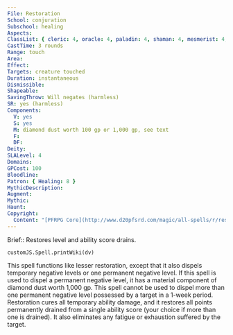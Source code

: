 ```yaml
---
File: Restoration
School: conjuration
Subschool: healing
Aspects: 
ClassList: { cleric: 4, oracle: 4, paladin: 4, shaman: 4, mesmerist: 4, spiritualist: 4 }
CastTime: 3 rounds
Range: touch
Area: 
Effect: 
Targets: creature touched
Duration: instantaneous
Dismissible: 
Shapeable: 
SavingThrow: Will negates (harmless)
SR: yes (harmless)
Components:
  V: yes
  S: yes
  M: diamond dust worth 100 gp or 1,000 gp, see text
  F: 
  DF: 
Deity: 
SLALevel: 4
Domains: 
GPCost: 100
Bloodline: 
Patron: { Healing: 8 }
MythicDescription: 
Augment: 
Mythic: 
Haunt: 
Copyright:
  Content: "[PFRPG Core](http://www.d20pfsrd.com/magic/all-spells/r/restoration)"
---
```

Brief:: Restores level and ability score drains.

```dataviewjs
customJS.Spell.printWiki(dv)
```

This spell functions like lesser restoration, except that it also dispels temporary negative levels or one permanent negative level. If this spell is used to dispel a permanent negative level, it has a material component of diamond dust worth 1,000 gp. This spell cannot be used to dispel more than one permanent negative level possessed by a target in a 1-week period.  Restoration cures all temporary ability damage, and it restores all points permanently drained from a single ability score (your choice if more than one is drained). It also eliminates any fatigue or exhaustion suffered by the target.

